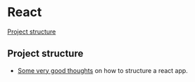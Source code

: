 # React

[Project structure](#project-structure)

## Project structure <a name="project-structure"></a>

- [Some very good thoughts](https://hackernoon.com/the-100-correct-way-to-structure-a-react-app-or-why-theres-no-such-thing-3ede534ef1ed) on how to structure a react app.
